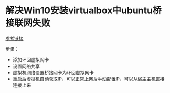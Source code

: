 # 解决Win10安装virtualbox中ubuntu桥接联网失败

[参考链接](https://liushiming.cn/article/virtualbox-vm-bridge-network-connect-internet-solution.html)

步骤：

- 添加环回虚拟网卡
- 设置网络共享
- 虚拟机网络设置桥接网卡为环回虚拟网卡
- 重启后虚拟机自动获取IP，可以正常上网后手动配置IP，可以从宿主主机直接连接上来
